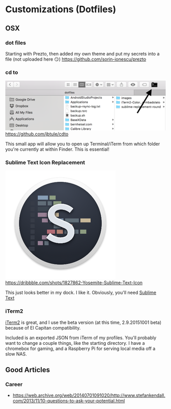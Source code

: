 # Customizations (Dotfiles)

## OSX

### dot files
Starting with Prezto, then added my own theme and put my secrets into a file (not uploaded here :smirk:)
https://github.com/sorin-ionescu/prezto


### cd to
![cd to Finder app](images/cd_to.png)
https://github.com/jbtule/cdto

This small app will allow you to open up Terminal/iTerm from which folder you're currently at within Finder. This is essential!

### Sublime Text Icon Replacement
![Sublime Text Icon](images/sublime_text_icon.png)
https://dribbble.com/shots/1827862-Yosemite-Sublime-Text-Icon

This just looks better in my dock. I like it.
Obviously, you'll need [Sublime Text](www.sublimetext.com/3)

### iTerm2
[iTerm2](https://iterm2.com/downloads.html) is great, and I use the beta version (at this time, 2.9.20151001 beta) because of El Capitan compatibility.

Included is an exported JSON from iTerm of my profiles. You'll probably want to change a couple things, like the starting directory. I have a chromebox for gaming, and a Raspberry Pi for serving local media off a slow NAS.





## Good Articles

### Career
- https://web.archive.org/web/20140701091020/http://www.stefankendall.com/2013/11/10-questions-to-ask-your-potential.html